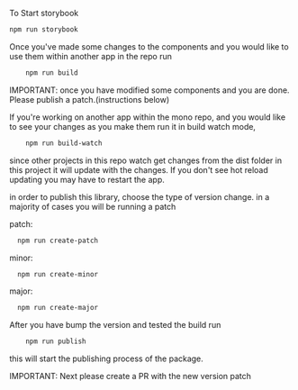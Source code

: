 To Start storybook

```bash
npm run storybook
```

Once you've made some changes to the components and you would like to 
use them within another app in the repo 
run
```bash
    npm run build
```
IMPORTANT: once you have modified some components and you are done. Please publish a patch.(instructions below)

If you're working on another app within the mono repo,  and 
you would like to see your changes as you make them run it in build watch mode,

```bash
    npm run build-watch
```
since other projects in this repo watch get changes from the dist folder in this project
it will update with the changes. If you don't see hot reload updating you may have to restart the app.




in order to publish this library, choose the type of version change.
in a majority of cases you will be running a patch

patch:

```bash
  npm run create-patch
```

minor:
```bash
  npm run create-minor
```

major: 
```bash
  npm run create-major
```

After you have bump the version and tested the build
run

```bash
    npm run publish
```

this will start the publishing process of the package.

IMPORTANT: Next please create a PR with the new version patch